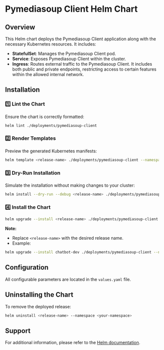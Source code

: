 # Pymediasoup Client Helm Chart

## Overview

This Helm chart deploys the Pymediasoup Client application along with the necessary Kubernetes resources. It includes:

- **StatefulSet**: Manages the Pymediasoup Client pod.
- **Service**: Exposes Pymediasoup Client within the cluster.
- **Ingress**: Routes external traffic to the Pymediasoup Client. It includes both public and private endpoints, restricting access to certain features within the allowed internal network.

## Installation

### 1️⃣ Lint the Chart

Ensure the chart is correctly formatted:

```bash
helm lint ./deployments/pymediasoup-client
```

### 2️⃣ Render Templates

Preview the generated Kubernetes manifests:

```bash
helm template <release-name> ./deployments/pymediasoup-client --namespace <your-namespace>
```

### 3️⃣ Dry-Run Installation

Simulate the installation without making changes to your cluster:

```bash
helm install --dry-run --debug <release-name> ./deployments/pymediasoup-client --namespace <your-namespace>
```

### 4️⃣ Install the Chart

```bash
helm upgrade --install <release-name> ./deployments/pymediasoup-client --namespace <your-namespace>
```

**Note:**  

- Replace `<release-name>` with the desired release name.  
- Example:

```bash
helm upgrade --install chatbot-dev ./deployments/pymediasoup-client --namespace 2060-core-dev
```

## Configuration

All configurable parameters are located in the `values.yaml` file.

## Uninstalling the Chart

To remove the deployed release:

```bash
helm uninstall <release-name> --namespace <your-namespace>
```

## Support

For additional information, please refer to the [Helm documentation](https://helm.sh/docs/).